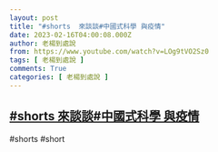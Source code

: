 ```yaml
---
layout: post
title: "#shorts  來談談#中國式科學 與疫情"
date: 2023-02-16T04:00:08.000Z
author: 老楊到處說
from: https://www.youtube.com/watch?v=LOg9tVO2Sz0
tags: [ 老楊到處說 ]
comments: True
categories: [ 老楊到處說 ]
---
```

<!--1676520008000-->
[#shorts  來談談#中國式科學 與疫情](https://www.youtube.com/watch?v=LOg9tVO2Sz0)
------

<div>
#shorts  #short
</div>
